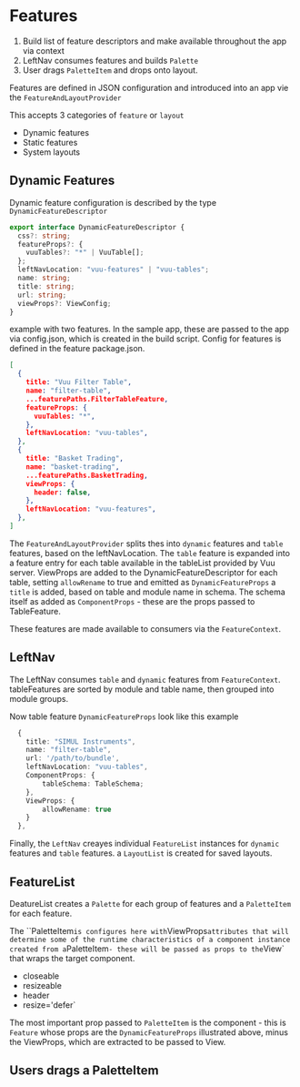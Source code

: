 # Features

1. Build list of feature descriptors and make available throughout the app via context
2. LeftNav consumes features and builds `Palette`
3. User drags `PaletteItem` and drops onto layout.

Features are defined in JSON configuration and introduced into an app vie the `FeatureAndLayoutProvider`

This accepts 3 categories of `feature` or `layout`

- Dynamic features
- Static features
- System layouts

## Dynamic Features

Dynamic feature configuration is described by the type `DynamicFeatureDescriptor`

```typescript
export interface DynamicFeatureDescriptor {
  css?: string;
  featureProps?: {
    vuuTables?: "*" | VuuTable[];
  };
  leftNavLocation: "vuu-features" | "vuu-tables";
  name: string;
  title: string;
  url: string;
  viewProps?: ViewConfig;
}
```

example with two features. In the sample app, these are passed to the app via config.json, which is created in the build script. Config for features is defined in the feature package.json.

```json
[
  {
    title: "Vuu Filter Table",
    name: "filter-table",
    ...featurePaths.FilterTableFeature,
    featureProps: {
      vuuTables: "*",
    },
    leftNavLocation: "vuu-tables",
  },
  {
    title: "Basket Trading",
    name: "basket-trading",
    ...featurePaths.BasketTrading,
    viewProps: {
      header: false,
    },
    leftNavLocation: "vuu-features",
  },
]
```

The `FeatureAndLayoutProvider` splits thes into `dynamic` features and `table` features, based on the leftNavLocation.
The `table` feature is expanded into a feature entry for each table available in the tableList provided by Vuu server.
ViewProps are added to the DynamicFeatureDescriptor for each table, setting `allowRename` to true and emitted as `DynamicFeatureProps`
a `title` is added, based on table and module name in schema. The schema itself as added as `ComponentProps` - these are the props passed to TableFeature.

These features are made available to consumers via the `FeatureContext`.

## LeftNav

The LeftNav consumes `table` and `dynamic` features from `FeatureContext`.
tableFeatures are sorted by module and table name, then grouped into module groups.

Now table feature `DynamicFeatureProps` look like this example

```typescript
  {
    title: "SIMUL Instruments",
    name: "filter-table",
    url: '/path/to/bundle',
    leftNavLocation: "vuu-tables",
    ComponentProps: {
        tableSchema: TableSchema;
    },
    ViewProps: {
        allowRename: true
    }
  },

```

Finally, the `LeftNav` creayes individual `FeatureList` instances for `dynamic` features and `table` features.
a `LayoutList` is created for saved layouts.

## FeatureList

DeatureList creates a `Palette` for each group of features and a `PaletteItem` for each feature.

The ``PaletteItem` is configures here with `ViewProps` attributes that will determine some of the runtime characteristics of a component instance created from a `PaletteItem` - these will be passed as props to the `View` that wraps the target component.

- closeable
- resizeable
- header
- resize='defer`

The most important prop passed to `PaletteItem` is the component - this is `Feature` whose props are the `DynamicFeatureProps` illustrated above, minus the ViewProps, which are extracted to be passed to View.

## Users drags a PaletteItem
